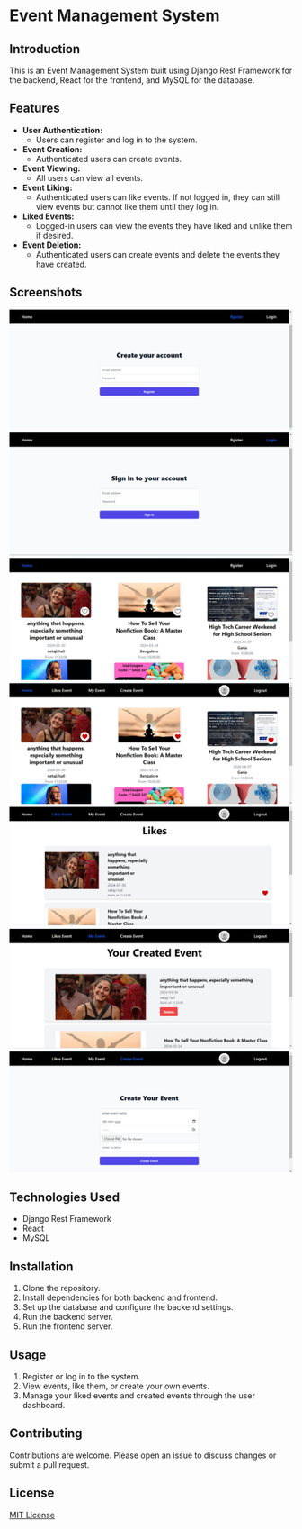 # Event Management System

## Introduction
This is an Event Management System built using Django Rest Framework for the backend, React for the frontend, and MySQL for the database.

## Features
- **User Authentication:**
  - Users can register and log in to the system.
- **Event Creation:**
  - Authenticated users can create events.
- **Event Viewing:**
  - All users can view all events.
- **Event Liking:**
  - Authenticated users can like events. If not logged in, they can still view events but cannot like them until they log in.
- **Liked Events:**
  - Logged-in users can view the events they have liked and unlike them if desired.
- **Event Deletion:**
  - Authenticated users can create events and delete the events they have created.

## Screenshots
![Screenshot 1](https://github.com/Subhajit1947/EventManagment/blob/main/screanshort/register.png)
![Screenshot 2](https://github.com/Subhajit1947/EventManagment/blob/main/screanshort/login.png)
![Screenshot 3](https://github.com/Subhajit1947/EventManagment/blob/main/screanshort/home.png)
![Screenshot 4](https://github.com/Subhajit1947/EventManagment/blob/main/screanshort/homeauth.png)
![Screenshot 5](https://github.com/Subhajit1947/EventManagment/blob/main/screanshort/like11.png)
![Screenshot 6](https://github.com/Subhajit1947/EventManagment/blob/main/screanshort/myevent.png)
![Screenshot 7](https://github.com/Subhajit1947/EventManagment/blob/main/screanshort/createevent.png)


## Technologies Used
- Django Rest Framework
- React
- MySQL

## Installation
1. Clone the repository.
2. Install dependencies for both backend and frontend.
3. Set up the database and configure the backend settings.
4. Run the backend server.
5. Run the frontend server.

## Usage
1. Register or log in to the system.
2. View events, like them, or create your own events.
3. Manage your liked events and created events through the user dashboard.

## Contributing
Contributions are welcome. Please open an issue to discuss changes or submit a pull request.

## License
[MIT License](LICENSE)

